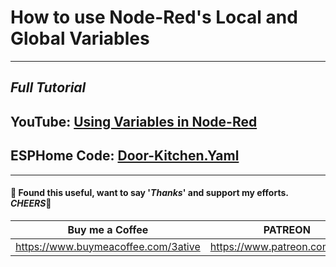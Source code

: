 # How to use Node-Red's Local and Global Variables

---
## *Full Tutorial*
## YouTube: [Using Variables in Node-Red](https://youtu.be/D0eWiaJ5UCs)
## ESPHome Code: [Door-Kitchen.Yaml](https://github.com/3ative/people-in-a-room-counter/blob/main/door-kitchen.yaml)
___

#### 💖 Found this useful, want to say '*Thanks*' and support my efforts. *CHEERS*🍺
| Buy me a Coffee | PATREON |
|-----------------|---------|
| https://www.buymeacoffee.com/3ative | https://www.patreon.com/3ative |
